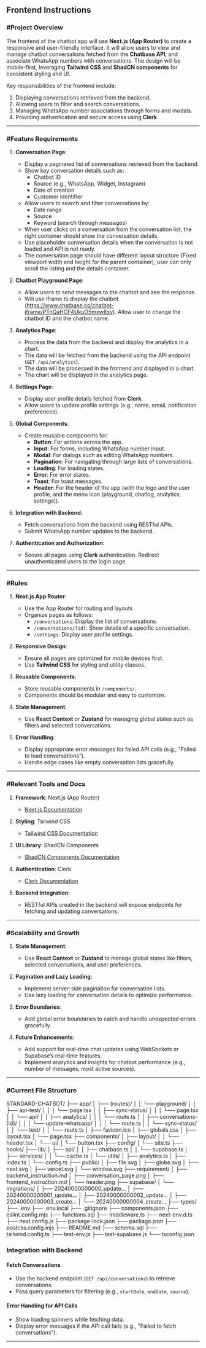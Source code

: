 ## **Frontend Instructions**

### **#Project Overview**

The frontend of the chatbot app will use **Next.js (App Router)** to create a responsive and user-friendly interface. It will allow users to view and manage chatbot conversations fetched from the **Chatbase API**, and associate WhatsApp numbers with conversations. The design will be mobile-first, leveraging **Tailwind CSS** and **ShadCN components** for consistent styling and UI.

Key responsibilities of the frontend include:
1. Displaying conversations retrieved from the backend.
2. Allowing users to filter and search conversations.
3. Managing WhatsApp number associations through forms and modals.
4. Providing authentication and secure access using **Clerk**.

---

### **#Feature Requirements**

1. **Conversation Page**:  
   - Display a paginated list of conversations retrieved from the backend.
   - Show key conversation details such as:
     - Chatbot ID
     - Source (e.g., WhatsApp, Widget, Instagram)
     - Date of creation
     - Customer identifier
   - Allow users to search and filter conversations by:
     - Date range
     - Source
     - Keyword (search through messages)
   - When user clicks on a conversation from the conversation list, the right container should show the conversation details.
   - Use placeholder conversation details when the conversation is not loaded and API is not ready.
   - The conversation page should have different layout structure (Fixed viewport width and height for the parent container), user can only scroll the listing and the details container.

2. **Chatbot Playground Page**:  
   - Allow users to send messages to the chatbot and see the response.
   - Will use iframe to display the chatbot (https://www.chatbase.co/chatbot-iframe/PTnQaHCF4UkuO5mxwItxv). Allow user to change the chatbot ID and the chatbot name.

3. **Analytics Page**:  
   - Process the data from the backend and display the analytics in a chart.
   - The data will be fetched from the backend using the API endpoint (`GET /api/analytics`).
   - The data will be processed in the frontend and displayed in a chart.
   - The chart will be displayed in the analytics page.

4. **Settings Page**:  
   - Display user profile details fetched from **Clerk**.  
   - Allow users to update profile settings (e.g., name, email, notification preferences).  

5. **Global Components**:  
   - Create reusable components for:
     - **Button**: For actions across the app.
     - **Input**: For forms, including WhatsApp number input.
     - **Modal**: For dialogs such as editing WhatsApp numbers.
     - **Pagination**: For navigating through large lists of conversations.
     - **Loading**: For loading states.
     - **Error**: For error states.
     - **Toast**: For toast messages.
     - **Header**: For the header of the app (with the logo and the user profile, and the menu icon (playground, chatlog, analytics, settings)).

6. **Integration with Backend**:  
   - Fetch conversations from the backend using RESTful APIs.  
   - Submit WhatsApp number updates to the backend.  

7. **Authentication and Authorization**:  
   - Secure all pages using **Clerk** authentication. Redirect unauthenticated users to the login page.

---

### **#Rules**

1. **Next.js App Router**:  
   - Use the App Router for routing and layouts.
   - Organize pages as follows:
     - `/conversations`: Display the list of conversations.
     - `/conversations/[id]`: Show details of a specific conversation.
     - `/settings`: Display user profile settings.

2. **Responsive Design**:  
   - Ensure all pages are optimized for mobile devices first.
   - Use **Tailwind CSS** for styling and utility classes.

3. **Reusable Components**:  
   - Store reusable components in `/components/`.
   - Components should be modular and easy to customize.

4. **State Management**:  
   - Use **React Context** or **Zustand** for managing global states such as filters and selected conversations.

5. **Error Handling**:  
   - Display appropriate error messages for failed API calls (e.g., "Failed to load conversations").
   - Handle edge cases like empty conversation lists gracefully.

---

### **#Relevant Tools and Docs**

1. **Framework**: Next.js (App Router)  
   - [Next.js Documentation](https://nextjs.org/docs)

2. **Styling**: Tailwind CSS  
   - [Tailwind CSS Documentation](https://tailwindcss.com/docs)

3. **UI Library**: ShadCN Components  
   - [ShadCN Components Documentation](https://shadcn.dev/)

4. **Authentication**: Clerk  
   - [Clerk Documentation](https://clerk.dev/docs)

5. **Backend Integration**:  
   - RESTful APIs created in the backend will expose endpoints for fetching and updating conversations.

---

### **#Scalability and Growth**

1. **State Management**:  
   - Use **React Context** or **Zustand** to manage global states like filters, selected conversations, and user preferences.

2. **Pagination and Lazy Loading**:  
   - Implement server-side pagination for conversation lists.  
   - Use lazy loading for conversation details to optimize performance.

3. **Error Boundaries**:  
   - Add global error boundaries to catch and handle unexpected errors gracefully.

4. **Future Enhancements**:  
   - Add support for real-time chat updates using WebSockets or Supabase’s real-time features.  
   - Implement analytics and insights for chatbot performance (e.g., number of messages, most active sources).

---

### **#Current File Structure**
STANDARD-CHATBOT/
├── app/
│   ├── (routes)/
│   │   └── playground/
│   │       ├── api-test/
│   │       │   └── page.tsx
│   │       ├── sync-status/
│   │       │   └── page.tsx
│   │       └── api/
│   │           ├── analytics/
│   │           │   └── route.ts
│   │           ├── conversations-[id]/
│   │           │   └── update-whatsapp/
│   │           │       └── route.ts
│   │           └── sync-status/
│   │               └── test/
│   │                   └── route.ts
│   ├── favicon.ico
│   ├── globals.css
│   ├── layout.tsx
│   └── page.tsx
├── components/
│   ├── layout/
│   │   └── header.tsx
│   └── ui/
│       └── button.tsx
├── config/
│   └── site.ts
├── hooks/
├── lib/
│   ├── api/
│   │   ├── chatbase.ts
│   │   └── supabase.ts
│   ├── services/
│   │   └── cache.ts
│   └── utils/
│       ├── analytics.ts
│       ├── index.ts
│       └── config.ts
├── public/
│   ├── file.svg
│   ├── globe.svg
│   ├── next.svg
│   ├── vercel.svg
│   └── window.svg
├── requirement/
│   ├── backend_instruction.md
│   ├── conversation_page.png
│   ├── frontend_instruction.md
│   └── header.png
├── supabase/
│   └── migrations/
│       ├── 20240000000000_update...
│       ├── 20240000000001_update...
│       ├── 20240000000002_update...
│       ├── 20240000000003_create...
│       └── 20240000000004_create...
├── types/
├── .env
├── .env.local
├── .gitignore
├── components.json
├── eslint.config.mjs
├── functions.sql
├── middleware.ts
├── next-env.d.ts
├── next.config.js
├── package-lock.json
├── package.json
├── postcss.config.mjs
├── README.md
├── schema.sql
├── tailwind.config.ts
├── test-env.js
├── test-supabase.js
└── tsconfig.json

### **Integration with Backend**

#### **Fetch Conversations**
- Use the backend endpoint (`GET /api/conversations`) to retrieve conversations.
- Pass query parameters for filtering (e.g., `startDate`, `endDate`, `source`).

#### **Error Handling for API Calls**
- Show loading spinners while fetching data.  
- Display error messages if the API call fails (e.g., "Failed to fetch conversations").

---
